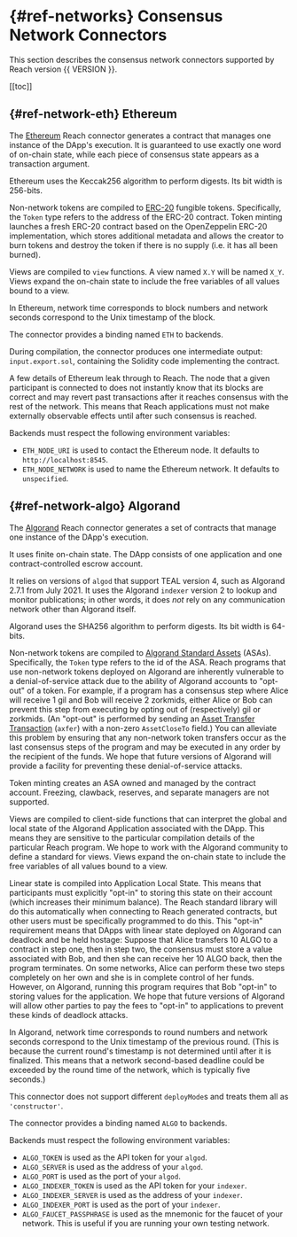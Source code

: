 


# {#ref-networks} Consensus Network Connectors

This section describes the consensus network connectors
supported by Reach version {{ VERSION }}.

[[toc]]

## {#ref-network-eth} Ethereum

The [Ethereum](https://ethereum.org/) Reach connector generates a contract that
manages one instance of the DApp's execution.
It is guaranteed to
use exactly one word of on-chain state, while each piece of consensus state appears as a transaction argument.

Ethereum uses the Keccak256 algorithm to perform digests.
Its bit width is 256-bits.

Non-network tokens are compiled to [ERC-20](https://ethereum.org/en/developers/docs/standards/tokens/erc-20/) fungible tokens.
Specifically, the `Token` type refers to the address of the ERC-20 contract.
Token minting launches a fresh ERC-20 contract based on the OpenZeppelin ERC-20 implementation, which stores additional metadata and allows the creator to burn tokens and destroy the token if there is no supply (i.e. it has all been burned).

Views are compiled to `view` functions.
A view named `X.Y` will be named `X_Y`.
Views expand the on-chain state to include the free variables of all values bound to a view.

In Ethereum, network time corresponds to block numbers and network seconds correspond to the Unix timestamp of the block.

The connector provides a binding named `ETH` to
backends.

During compilation, the connector produces one intermediate output: `input.export.sol`, containing
the Solidity code implementing the contract.

A few details of Ethereum leak through to Reach.
The node that a given participant is connected to does not instantly know that its blocks are correct and may revert past transactions after it reaches consensus with the rest of the network.
This means that Reach applications must not make externally observable effects until after such consensus is reached.

Backends must respect the following environment variables:

+ `ETH_NODE_URI` is used to contact the Ethereum node.
It defaults to `http://localhost:8545`.
+ `ETH_NODE_NETWORK` is used to name the Ethereum network.
It defaults to `unspecified`.


## {#ref-network-algo} Algorand

The [Algorand](https://www.algorand.com/) Reach connector generates a set of
contracts that manage one instance of the DApp's
execution.

It uses finite on-chain state.
The DApp consists of one application and one contract-controlled escrow account.

It relies on versions of `algod` that support TEAL version 4, such as Algorand 2.7.1 from July 2021.
It uses the Algorand `indexer` version 2 to lookup and monitor publications; in other words, it does _not_ rely on any communication network other than Algorand itself.

Algorand uses the SHA256 algorithm to perform digests.
Its bit width is 64-bits.

Non-network tokens are compiled to [Algorand Standard Assets](https://developer.algorand.org/docs/features/asa/) (ASAs).
Specifically, the `Token` type refers to the id of the ASA.
Reach programs that use non-network tokens deployed on Algorand are inherently vulnerable to a denial-of-service attack due to the ability of Algorand accounts to "opt-out" of a token.
For example, if a program has a consensus step where Alice will receive 1 gil and Bob will receive 2 zorkmids, either Alice or Bob can prevent this step from executing by opting out of (respectively) gil or zorkmids.
(An "opt-out" is performed by sending an [Asset Transfer Transaction](https://developer.algorand.org/docs/reference/transactions/#asset-transfer-transaction) (`axfer`) with a non-zero `AssetCloseTo` field.)
You can alleviate this problem by ensuring that any non-network token transfers occur as the last consensus steps of the program and may be executed in any order by the recipient of the funds.
We hope that future versions of Algorand will provide a facility for preventing these denial-of-service attacks.

Token minting creates an ASA owned and managed by the contract account.
Freezing, clawback, reserves, and separate managers are not supported.

Views are compiled to client-side functions that can interpret the global and local state of the Algorand Application associated with the DApp.
This means they are sensitive to the particular compilation details of the particular Reach program.
We hope to work with the Algorand community to define a standard for views.
Views expand the on-chain state to include the free variables of all values bound to a view.

Linear state is compiled into Application Local State.
This means that participants must explicitly "opt-in" to storing this state on their account (which increases their minimum balance).
The Reach standard library will do this automatically when connecting to Reach generated contracts, but other users must be specifically programmed to do this.
This "opt-in" requirement means that DApps with linear state deployed on Algorand can deadlock and be held hostage:
Suppose that Alice transfers 10 ALGO to a contract in step one, then in step two, the consensus must store a value associated with Bob, and then she can receive her 10 ALGO back, then the program terminates.
On some networks, Alice can perform these two steps completely on her own and she is in complete control of her funds.
However, on Algorand, running this program requires that Bob "opt-in" to storing values for the application.
We hope that future versions of Algorand will allow other parties to pay the fees to "opt-in" to applications to prevent these kinds of deadlock attacks.

In Algorand, network time corresponds to round numbers and network seconds correspond to the Unix timestamp of the previous round.
(This is because the current round's timestamp is not determined until after it is finalized.
This means that a network second-based deadline could be exceeded by the round time of the network, which is typically five seconds.)

This connector does not support different `deployMode`s and treats them all as `'constructor'`.

The connector provides a binding named `ALGO` to
backends.

Backends must respect the following environment variables:

+ `ALGO_TOKEN` is used as the API token for your `algod`.
+ `ALGO_SERVER` is used as the address of your `algod`.
+ `ALGO_PORT` is used as the port of your `algod`.
+ `ALGO_INDEXER_TOKEN` is used as the API token for your `indexer`.
+ `ALGO_INDEXER_SERVER` is used as the address of your `indexer`.
+ `ALGO_INDEXER_PORT` is used as the port of your `indexer`.
+ `ALGO_FAUCET_PASSPHRASE` is used as the mnemonic for the faucet of your network.
This is useful if you are running your own testing network.

